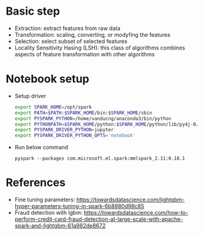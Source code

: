 # Basic step
* Extraction: extract features from raw data
* Transformation: scaling, converting, or modyfing the features
* Selection: select subset of selected features
* Locality Sensitivity Hasing (LSH): this class of algorithms combines aspects of feature transformation with other algorithms

# Notebook setup
* Setup driver
    ```bash
    export SPARK_HOME=/opt/spark
    export PATH=$PATH:$SPARK_HOME/bin:$SPARK_HOME/sbin
    export PYSPARK_PYTHON=/home/vanducng/anaconda3/bin/python
    export PYTHONPATH=$SPARK_HOME/python:$SPARK_HOME/python/lib/py4j-0.10.7-src.zip:$PYTHONPATH
    export PYSPARK_DRIVER_PYTHON=jupyter
    export PYSPARK_DRIVER_PYTHON_OPTS='notebook'
    ```

* Run below command
    ```shell
    pyspark --packages com.microsoft.ml.spark:mmlspark_2.11:0.18.1
    ```

# References
* Fine tuning parameters: https://towardsdatascience.com/lightgbm-hyper-parameters-tuning-in-spark-6b8880d98c85
* Fraud detection with lgbm: https://towardsdatascience.com/how-to-perform-credit-card-fraud-detection-at-large-scale-with-apache-spark-and-lightgbm-61a982de8672